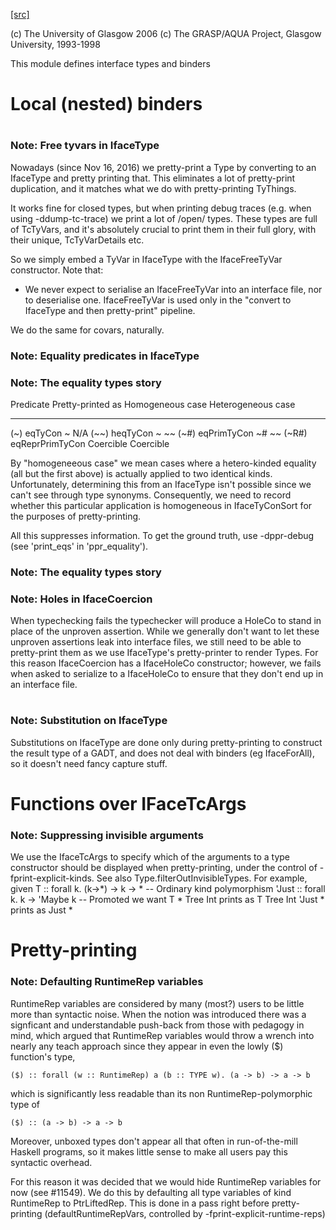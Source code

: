 [[src]](https://github.com/ghc/ghc/tree/master/compiler/iface/IfaceType.hs)

(c) The University of Glasgow 2006
(c) The GRASP/AQUA Project, Glasgow University, 1993-1998


This module defines interface types and binders


# Local (nested) binders


# 

### Note: Free tyvars in IfaceType

Nowadays (since Nov 16, 2016) we pretty-print a Type by converting to
an IfaceType and pretty printing that.  This eliminates a lot of
pretty-print duplication, and it matches what we do with
pretty-printing TyThings.

It works fine for closed types, but when printing debug traces (e.g.
when using -ddump-tc-trace) we print a lot of /open/ types.  These
types are full of TcTyVars, and it's absolutely crucial to print them
in their full glory, with their unique, TcTyVarDetails etc.

So we simply embed a TyVar in IfaceType with the IfaceFreeTyVar constructor.
Note that:

* We never expect to serialise an IfaceFreeTyVar into an interface file, nor
  to deserialise one.  IfaceFreeTyVar is used only in the "convert to IfaceType
  and then pretty-print" pipeline.

We do the same for covars, naturally.

### Note: Equality predicates in IfaceType

### Note: The equality types story

 Predicate                         Pretty-printed as
                          Homogeneous case        Heterogeneous case
 ----------------        -----------------        -------------------
 (~)    eqTyCon                 ~                  N/A
 (~~)   heqTyCon                ~                  ~~
 (~#)   eqPrimTyCon             ~#                 ~~
 (~R#)  eqReprPrimTyCon         Coercible          Coercible

By "homogeneeous case" we mean cases where a hetero-kinded equality
(all but the first above) is actually applied to two identical kinds.
Unfortunately, determining this from an IfaceType isn't possible since
we can't see through type synonyms. Consequently, we need to record
whether this particular application is homogeneous in IfaceTyConSort
for the purposes of pretty-printing.

All this suppresses information. To get the ground truth, use -dppr-debug
(see 'print_eqs' in 'ppr_equality').

### Note: The equality types story

### Note: Holes in IfaceCoercion

When typechecking fails the typechecker will produce a HoleCo to stand
in place of the unproven assertion. While we generally don't want to
let these unproven assertions leak into interface files, we still need
to be able to pretty-print them as we use IfaceType's pretty-printer
to render Types. For this reason IfaceCoercion has a IfaceHoleCo
constructor; however, we fails when asked to serialize to a
IfaceHoleCo to ensure that they don't end up in an interface file.

# 

### Note: Substitution on IfaceType

Substitutions on IfaceType are done only during pretty-printing to
construct the result type of a GADT, and does not deal with binders
(eg IfaceForAll), so it doesn't need fancy capture stuff.  

# Functions over IFaceTcArgs


### Note: Suppressing invisible arguments

We use the IfaceTcArgs to specify which of the arguments to a type
constructor should be displayed when pretty-printing, under
the control of -fprint-explicit-kinds.
See also Type.filterOutInvisibleTypes.
For example, given
    T :: forall k. (k->*) -> k -> *    -- Ordinary kind polymorphism
    'Just :: forall k. k -> 'Maybe k   -- Promoted
we want
  T * Tree Int    prints as    T Tree Int
  'Just *         prints as    Just *

# Pretty-printing


### Note: Defaulting RuntimeRep variables


RuntimeRep variables are considered by many (most?) users to be little more than
syntactic noise. When the notion was introduced there was a signficant and
understandable push-back from those with pedagogy in mind, which argued that
RuntimeRep variables would throw a wrench into nearly any teach approach since
they appear in even the lowly ($) function's type,

    ($) :: forall (w :: RuntimeRep) a (b :: TYPE w). (a -> b) -> a -> b

which is significantly less readable than its non RuntimeRep-polymorphic type of

    ($) :: (a -> b) -> a -> b

Moreover, unboxed types don't appear all that often in run-of-the-mill Haskell
programs, so it makes little sense to make all users pay this syntactic
overhead.

For this reason it was decided that we would hide RuntimeRep variables for now
(see #11549). We do this by defaulting all type variables of kind RuntimeRep to
PtrLiftedRep. This is done in a pass right before pretty-printing
(defaultRuntimeRepVars, controlled by -fprint-explicit-runtime-reps)
